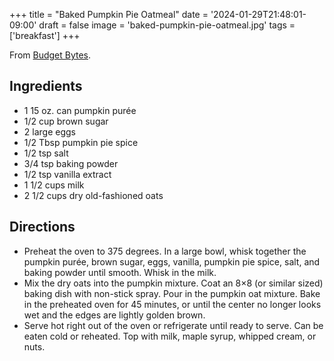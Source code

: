 +++
title = "Baked Pumpkin Pie Oatmeal"
date = '2024-01-29T21:48:01-09:00'
draft = false
image = 'baked-pumpkin-pie-oatmeal.jpg'
tags = ['breakfast']
+++

From [Budget Bytes](https://www.budgetbytes.com/baked-pumpkin-pie-oatmeal/).

## Ingredients
* 1 15 oz. can pumpkin purée
* 1/2 cup brown sugar
* 2 large eggs
* 1/2 Tbsp pumpkin pie spice
* 1/2 tsp salt
* 3/4 tsp baking powder
* 1/2 tsp vanilla extract
* 1 1/2 cups milk
* 2 1/2 cups dry old-fashioned oats

## Directions
* Preheat the oven to 375 degrees. In a large bowl, whisk together the pumpkin purée, brown sugar, eggs, vanilla, pumpkin pie spice, salt, and baking powder until smooth. Whisk in the milk.
* Mix the dry oats into the pumpkin mixture. Coat an 8×8 (or similar sized) baking dish with non-stick spray. Pour in the pumpkin oat mixture. Bake in the preheated oven for 45 minutes, or until the center no longer looks wet and the edges are lightly golden brown.
* Serve hot right out of the oven or refrigerate until ready to serve. Can be eaten cold or reheated. Top with milk, maple syrup, whipped cream, or nuts.
